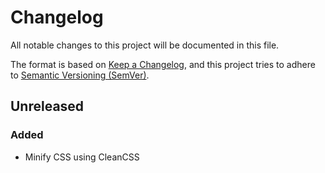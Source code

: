 # Changelog

All notable changes to this project will be documented in this file.

The format is based on [Keep a Changelog](https://keepachangelog.com/en/1.0.0/), and this project tries to adhere to [Semantic Versioning (SemVer)](https://semver.org/spec/v2.0.0.html).

<!--
	**Added** for new features.
	**Changed** for changes in existing functionality.
	**Deprecated** for soon-to-be removed features.
	**Removed** for now removed features.
	**Fixed** for any bug fixes.
	**Security** in case of vulnerabilities.
-->

## Unreleased

### Added

- Minify CSS using CleanCSS
